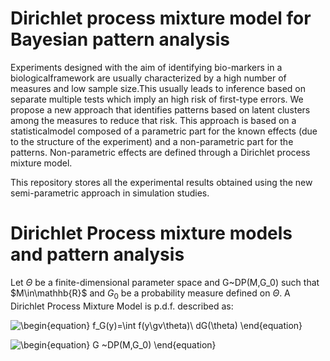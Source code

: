 # Dirichlet process mixture model for Bayesian pattern analysis

Experiments designed with the aim of identifying bio-markers in a biologicalframework are usually characterized by a high number of measures and low sample size.This usually leads to inference based on separate multiple tests which imply an high risk of first-type errors. We propose a new approach that identifies patterns based on latent clusters among the measures to reduce that risk. This approach is based on a statisticalmodel composed of a parametric part for the known effects (due to the structure of the experiment) and a non-parametric part for the patterns. Non-parametric effects are defined through a Dirichlet process mixture model. 

This repository stores all the experimental results obtained using the new semi-parametric approach in simulation studies. 

# Dirichlet Process mixture models and pattern analysis

Let $\Theta$ be a finite-dimensional parameter space and G~DP(M,G_0) such that $M\in\mathhb{R}$ and $G_0$ be a probability measure defined on $\Theta$. A Dirichlet Process Mixture Model is p.d.f. described as:

![\begin{equation}
f_G(y)=\int f(y\gv\theta)\ dG(\theta)
\end{equation}
](https://render.githubusercontent.com/render/math?math=%5Cdisplaystyle+%5Cbegin%7Bequation%7D%0Af_G%28y%29%3D%5Cint+f%28y%5Cgv%5Ctheta%29%5C+dG%28%5Ctheta%29%0A%5Cend%7Bequation%7D%0A)


<img src=
"https://render.githubusercontent.com/render/math?math=%5Ctextstyle++%5Cbegin%7Bequation%7D%0AG+%7EDP%28M%2CG_0%29%0A%5Cend%7Bequation%7D" 
alt=" \begin{equation}
G ~DP(M,G_0)
\end{equation}">
